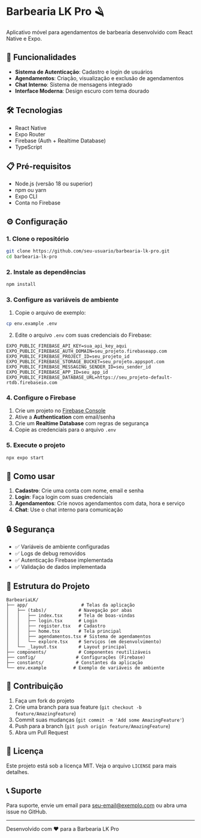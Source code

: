 # Barbearia LK Pro 🪒

Aplicativo móvel para agendamentos de barbearia desenvolvido com React Native e Expo.

## 🚀 Funcionalidades

- **Sistema de Autenticação**: Cadastro e login de usuários
- **Agendamentos**: Criação, visualização e exclusão de agendamentos
- **Chat Interno**: Sistema de mensagens integrado
- **Interface Moderna**: Design escuro com tema dourado

## 🛠️ Tecnologias

- React Native
- Expo Router
- Firebase (Auth + Realtime Database)
- TypeScript

## 📋 Pré-requisitos

- Node.js (versão 18 ou superior)
- npm ou yarn
- Expo CLI
- Conta no Firebase

## ⚙️ Configuração

### 1. Clone o repositório
```bash
git clone https://github.com/seu-usuario/barbearia-lk-pro.git
cd barbearia-lk-pro
```

### 2. Instale as dependências
```bash
npm install
```

### 3. Configure as variáveis de ambiente

1. Copie o arquivo de exemplo:
```bash
cp env.example .env
```

2. Edite o arquivo `.env` com suas credenciais do Firebase:
```env
EXPO_PUBLIC_FIREBASE_API_KEY=sua_api_key_aqui
EXPO_PUBLIC_FIREBASE_AUTH_DOMAIN=seu_projeto.firebaseapp.com
EXPO_PUBLIC_FIREBASE_PROJECT_ID=seu_projeto_id
EXPO_PUBLIC_FIREBASE_STORAGE_BUCKET=seu_projeto.appspot.com
EXPO_PUBLIC_FIREBASE_MESSAGING_SENDER_ID=seu_sender_id
EXPO_PUBLIC_FIREBASE_APP_ID=seu_app_id
EXPO_PUBLIC_FIREBASE_DATABASE_URL=https://seu_projeto-default-rtdb.firebaseio.com
```

### 4. Configure o Firebase

1. Crie um projeto no [Firebase Console](https://console.firebase.google.com/)
2. Ative a **Authentication** com email/senha
3. Crie um **Realtime Database** com regras de segurança
4. Copie as credenciais para o arquivo `.env`

### 5. Execute o projeto
```bash
npx expo start
```

## 📱 Como usar

1. **Cadastro**: Crie uma conta com nome, email e senha
2. **Login**: Faça login com suas credenciais
3. **Agendamentos**: Crie novos agendamentos com data, hora e serviço
4. **Chat**: Use o chat interno para comunicação

## 🔒 Segurança

- ✅ Variáveis de ambiente configuradas
- ✅ Logs de debug removidos
- ✅ Autenticação Firebase implementada
- ✅ Validação de dados implementada

## 📁 Estrutura do Projeto

```
BarbeariaLK/
├── app/                    # Telas da aplicação
│   ├── (tabs)/            # Navegação por abas
│   │   ├── index.tsx      # Tela de boas-vindas
│   │   ├── login.tsx      # Login
│   │   ├── register.tsx   # Cadastro
│   │   ├── home.tsx       # Tela principal
│   │   ├── agendamentos.tsx # Sistema de agendamentos
│   │   └── explore.tsx    # Serviços (em desenvolvimento)
│   └── _layout.tsx        # Layout principal
├── components/            # Componentes reutilizáveis
├── config/               # Configurações (Firebase)
├── constants/            # Constantes da aplicação
└── env.example          # Exemplo de variáveis de ambiente
```

## 🤝 Contribuição

1. Faça um fork do projeto
2. Crie uma branch para sua feature (`git checkout -b feature/AmazingFeature`)
3. Commit suas mudanças (`git commit -m 'Add some AmazingFeature'`)
4. Push para a branch (`git push origin feature/AmazingFeature`)
5. Abra um Pull Request

## 📄 Licença

Este projeto está sob a licença MIT. Veja o arquivo `LICENSE` para mais detalhes.

## 📞 Suporte

Para suporte, envie um email para seu-email@exemplo.com ou abra uma issue no GitHub.

---

Desenvolvido com ❤️ para a Barbearia LK Pro
